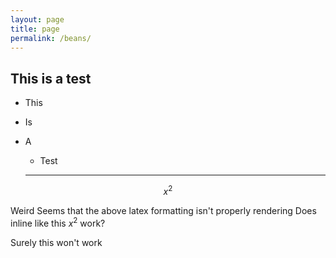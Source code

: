 ```yaml
---
layout: page
title: page
permalink: /beans/
---
```


## This is a test

* This
* Is
* A 
  * Test
  
  ------------------------------
  
$$x^2$$


Weird
Seems that the above latex formatting isn't properly rendering
Does inline like this $x^2$ work?


<aside> Surely this won't work </aside>
